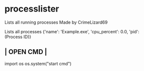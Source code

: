 # processlister
Lists all running processes
Made by CrimeLizard69

Lists all processes
{'name': 'Example.exe', 'cpu_percent': 0.0, 'pid': (Process ID)}


| OPEN CMD | 
------------------------------------------
import os
os.system("start cmd")




